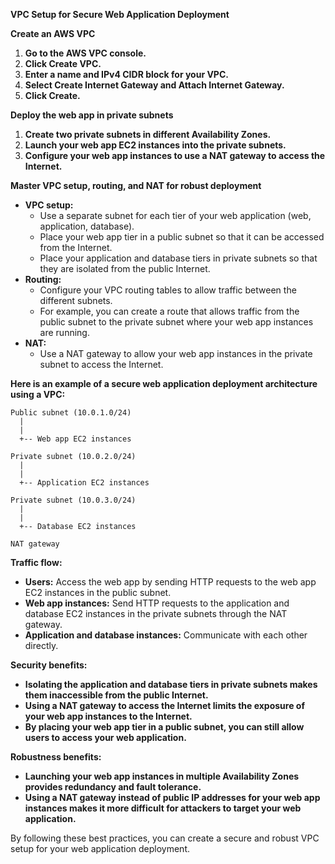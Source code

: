**VPC Setup for Secure Web Application Deployment**

**Create an AWS VPC**

1. **Go to the AWS VPC console.**
2. **Click **Create VPC**.**
3. **Enter a name and IPv4 CIDR block for your VPC.**
4. **Select **Create Internet Gateway** and **Attach Internet Gateway**.**
5. **Click **Create**.**

**Deploy the web app in private subnets**

1. **Create two private subnets in different Availability Zones.**
2. **Launch your web app EC2 instances into the private subnets.**
3. **Configure your web app instances to use a NAT gateway to access the Internet.**

**Master VPC setup, routing, and NAT for robust deployment**

* **VPC setup:**
    * Use a separate subnet for each tier of your web application (web, application, database).
    * Place your web app tier in a public subnet so that it can be accessed from the Internet.
    * Place your application and database tiers in private subnets so that they are isolated from the public Internet.
* **Routing:**
    * Configure your VPC routing tables to allow traffic between the different subnets.
    * For example, you can create a route that allows traffic from the public subnet to the private subnet where your web app instances are running.
* **NAT:**
    * Use a NAT gateway to allow your web app instances in the private subnet to access the Internet.

**Here is an example of a secure web application deployment architecture using a VPC:**

```
Public subnet (10.0.1.0/24)
  |
  |
  +-- Web app EC2 instances

Private subnet (10.0.2.0/24)
  |
  |
  +-- Application EC2 instances

Private subnet (10.0.3.0/24)
  |
  |
  +-- Database EC2 instances

NAT gateway
```

**Traffic flow:**

* **Users:** Access the web app by sending HTTP requests to the web app EC2 instances in the public subnet.
* **Web app instances:** Send HTTP requests to the application and database EC2 instances in the private subnets through the NAT gateway.
* **Application and database instances:** Communicate with each other directly.

**Security benefits:**

* **Isolating the application and database tiers in private subnets makes them inaccessible from the public Internet.**
* **Using a NAT gateway to access the Internet limits the exposure of your web app instances to the Internet.**
* **By placing your web app tier in a public subnet, you can still allow users to access your web application.**

**Robustness benefits:**

* **Launching your web app instances in multiple Availability Zones provides redundancy and fault tolerance.**
* **Using a NAT gateway instead of public IP addresses for your web app instances makes it more difficult for attackers to target your web application.**

By following these best practices, you can create a secure and robust VPC setup for your web application deployment.

